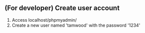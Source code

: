 ## (For developer) Create user account

1. Access localhost/phpmyadmin/
2. Create a new user named 'tamwood' with the password '1234'
